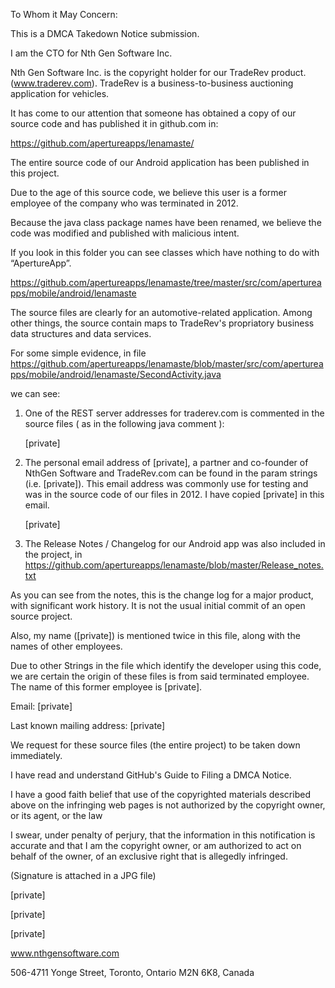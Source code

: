 To Whom it May Concern:

This is a DMCA Takedown Notice submission.

I am the CTO for Nth Gen Software Inc.

Nth Gen Software Inc. is the copyright holder for our TradeRev product. (www.traderev.com).
TradeRev is a business-to-business auctioning application for vehicles.

It has come to our attention that someone has obtained a copy of our source code and has published it in github.com in:

https://github.com/apertureapps/lenamaste/

The entire source code of our Android application has been published in this project.

Due to the age of this source code, we believe this user is a former employee of the company who was terminated in 2012.

Because the java class package names have been renamed, we believe the code was modified and published with malicious intent.

If you look in this folder you can see classes which have nothing to do with “ApertureApp”.

https://github.com/apertureapps/lenamaste/tree/master/src/com/apertureapps/mobile/android/lenamaste

The source files are clearly for an automotive-related application. Among other things, the source contain maps to TradeRev's propriatory business data structures and data services.

For some simple evidence, in file https://github.com/apertureapps/lenamaste/blob/master/src/com/apertureapps/mobile/android/lenamaste/SecondActivity.java

we can see:

1. One of the REST server addresses for traderev.com is commented in the source files ( as in the following java comment ):

   [private]

2. The personal email address of [private], a partner and co-founder of NthGen Software and TradeRev.com can be found in the param strings (i.e. [private]). This email address was commonly use for testing and was in the source code of our files in 2012. I have copied [private] in this email.

   [private]

3. The Release Notes / Changelog for our Android app was also included in the project, in https://github.com/apertureapps/lenamaste/blob/master/Release_notes.txt

As you can see from the notes, this is the change log for a major product, with significant work history. It is not the usual initial commit of an open source project.

Also, my name ([private]) is mentioned twice in this file, along with the names of other employees.

Due to other Strings in the file which identify the developer using this code, we are certain the origin of these files is from said terminated employee.
The name of this former employee is [private].

Email: [private]

Last known mailing address: [private]

We request for these source files (the entire project) to be taken down immediately.

I have read and understand GitHub's Guide to Filing a DMCA Notice.

I have a good faith belief that use of the copyrighted materials described above on the infringing web pages is not authorized by the copyright owner, or its agent, or the law

I swear, under penalty of perjury, that the information in this notification is accurate and that I am the copyright owner, or am authorized to act on behalf of the owner, of an exclusive right that is allegedly infringed.

(Signature is attached in a JPG file)

[private]

[private]

[private]

www.nthgensoftware.com

506-4711 Yonge Street,
Toronto,
Ontario M2N 6K8,
Canada
